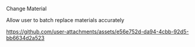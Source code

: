 Change Material

Allow user to batch replace materials accurately

https://github.com/user-attachments/assets/e56e752d-da94-4cbb-92d5-bb6634d2a523


